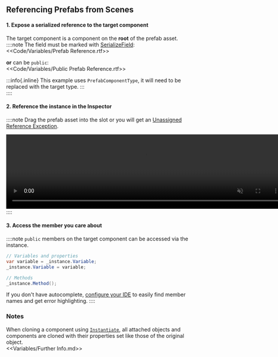 ## Referencing Prefabs from Scenes
#### 1. Expose a serialized reference to the target component
The target component is a component on the **root** of the prefab asset.  
::::note
The field must be marked with [SerializeField](https://docs.unity3d.com/ScriptReference/SerializeField.html):  
<<Code/Variables/Prefab Reference.rtf>>

**or** can be `public`:  
<<Code/Variables/Public Prefab Reference.rtf>>  

:::info{.inline}
This example uses `PrefabComponentType`, it will need to be replaced with the target type.
:::  
::::

#### 2. Reference the instance in the Inspector
::::note
Drag the prefab asset into the slot or you will get an [Unassigned Reference Exception](../../Common%20Errors/Runtime%20Exceptions/UnassignedReferenceException.md).  

<video width="750" height="200" autoplay loop muted><source type="video/webm" src="https://help.vertx.xyz/Video/prefab-references.webm"></video>
::::

#### 3. Access the member you care about
::::note
`public` members on the target component can be accessed via the instance.
```csharp
// Variables and properties
var variable = _instance.Variable;
_instance.Variable = variable;

// Methods
_instance.Method();
```
If you don't have autocomplete, [configure your IDE](../../IDE%20Configuration.md) to easily find member names and get error highlighting.
::::
### Notes
When cloning a component using [`Instantiate`](https://docs.unity3d.com/ScriptReference/Object.Instantiate.html), all attached objects and components are cloned with their properties set like those of the original object.  
<<Variables/Further Info.md>>